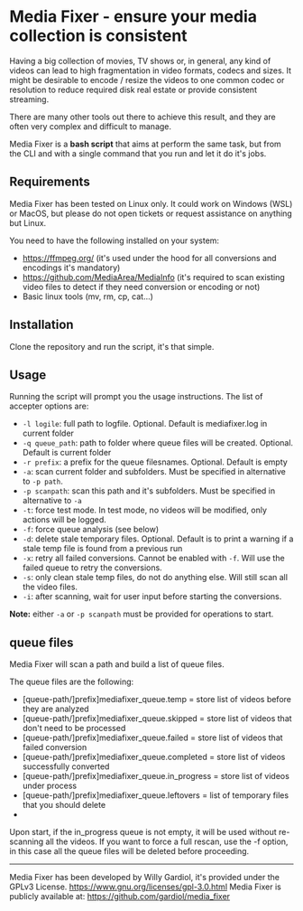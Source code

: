 # Media Fixer - ensure your media collection is consistent

Having a big collection of movies, TV shows or, in general, any kind of videos can lead to high fragmentation in video formats, codecs and sizes. It might be desirable to encode / resize the videos to one common codec or resolution to reduce required disk real estate or provide consistent streaming.

There are many other tools out there to achieve this result, and they are often very complex and difficult to manage.

Media Fixer is a **bash script** that aims at perform the same task, but from the CLI and with a single command that you run and let it do it's jobs.

## Requirements

Media Fixer has been tested on Linux only. It could work on Windows (WSL) or MacOS, but please do not open tickets or request assistance on anything but Linux.

You need to have the following installed on your system:
- https://ffmpeg.org/ (it's used under the hood for all conversions and encodings it's mandatory)
- https://github.com/MediaArea/MediaInfo (it's required to scan existing video files to detect if they need conversion or encoding or not)
- Basic linux tools (mv, rm, cp, cat...)

## Installation

Clone the repository and run the script, it's that simple.


## Usage

Running the script will prompt you the  usage instructions. The list of accepter options are:
- `-l logile`: full path to logfile. Optional. Default is mediafixer.log in current folder
- `-q queue_path`: path to folder where queue files will be created. Optional. Default is current folder
- `-r prefix`: a prefix for the queue filesnames. Optional. Default is empty
- `-a`: scan current folder and subfolders. Must be specified in alternative to `-p path`.
- `-p scanpath`: scan this path and it's subfolders. Must be specified in alternative to `-a`
- `-t`: force test mode. In test mode, no videos will be modified, only actions will be logged.
- `-f`: force queue analysis (see below)
- `-d`: delete stale temporary files. Optional. Default is to print a warning if a stale temp file is found from a previous run
- `-x`: retry all failed conversions. Cannot be enabled with `-f`. Will use the failed queue to retry the conversions.
- `-s`: only clean stale temp files, do not do anything else. Will still scan all the video files.
- `-i`: after scanning, wait for user input before starting the conversions.

**Note:** either `-a` or `-p scanpath` must be provided for operations to start.


## queue files

Media Fixer will scan a path and build a list of queue files.

 The queue files are the following:
- [queue-path/]prefix]mediafixer_queue.temp        = store list of videos before they are analyzed
- [queue-path/]prefix]mediafixer_queue.skipped     = store list of videos that don't need to be processed
- [queue-path/]prefix]mediafixer_queue.failed      = store list of videos that failed conversion
- [queue-path/]prefix]mediafixer_queue.completed   = store list of videos successfully converted
- [queue-path/]prefix]mediafixer_queue.in_progress = store list of videos under process
- [queue-path/]prefix]mediafixer_queue.leftovers   = list of temporary files that you should delete
- 
 Upon start, if the in_progress queue is not empty, it will be used without re-scanning
 all the videos. If you want to force a full rescan, use the -f option, in this case all the queue files will be deleted before proceeding.




----

Media Fixer has been developed by Willy Gardiol, it's provided under the GPLv3 License. https://www.gnu.org/licenses/gpl-3.0.html
Media Fixer is publicly available at: https://github.com/gardiol/media_fixer



